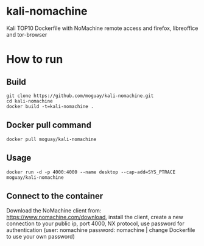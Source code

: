 # kali-nomachine
Kali TOP10 Dockerfile with NoMachine remote access and firefox, libreoffice and tor-browser

# How to run
## Build

```
git clone https://github.com/moguay/kali-nomachine.git
cd kali-nomachine
docker build -t=kali-nomachine .
```
## Docker pull command
```
docker pull moguay/kali-nomachine
```

## Usage

```
docker run -d -p 4000:4000 --name desktop --cap-add=SYS_PTRACE moguay/kali-nomachine
```

## Connect to the container

Download the NoMachine client from: https://www.nomachine.com/download, install the client, create a new connection to your public ip, port 4000, NX protocol, use password for authentication (user: nomachine password: nomachine | change Dockerfile to use your own password)
